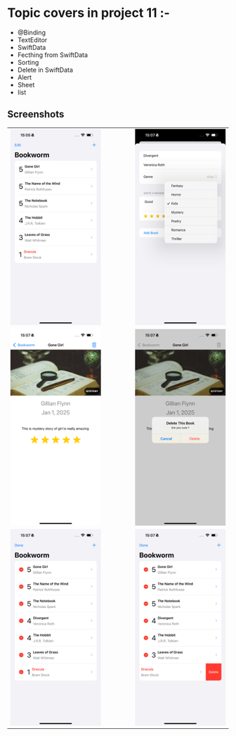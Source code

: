 # Topic covers in project 11 :-

- @Binding
- TextEditor
- SwiftData
- Fecthing from SwiftData
- Sorting
- Delete in SwiftData
- Alert
- Sheet
- list 


## Screenshots
<table align="center">
  <tr>
    <td><img src="ScreenShots/IMG_2911.PNG" width="300"></td>
    <td style="width: 50px;"></td>
    <td><img src="ScreenShots/IMG_2913.PNG" width="300"></td>
  </tr>
   <tr>
    <td><img src="ScreenShots/IMG_2914.PNG" width="300"></td>
    <td style="width: 50px;"></td>
    <td><img src="ScreenShots/IMG_2915.PNG" width="300"></td>
  </tr>
  <tr>
    <td><img src="ScreenShots/IMG_2916.PNG" width="300"></td>
    <td style="width: 50px;"></td>
    <td><img src="ScreenShots/IMG_2917.PNG" width="300"></td>
  </tr>
  
</table>
